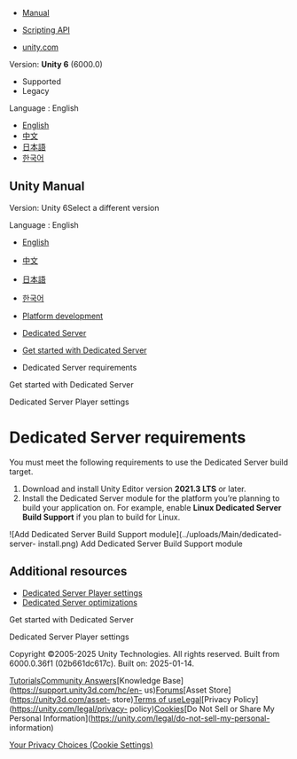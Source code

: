 [](https://docs.unity3d.com)

  * [Manual](../Manual/index.html)
  * [Scripting API](../ScriptReference/index.html)

  * [unity.com](https://unity.com/)

Version: **Unity 6** (6000.0)

  * Supported
  * Legacy

Language : English

  * [English](/Manual/dedicated-server-requirements.html)
  * [中文](/cn/current/Manual/dedicated-server-requirements.html)
  * [日本語](/ja/current/Manual/dedicated-server-requirements.html)
  * [한국어](/kr/current/Manual/dedicated-server-requirements.html)

[](https://docs.unity3d.com)

## Unity Manual

Version: Unity 6Select a different version

Language : English

  * [English](/Manual/dedicated-server-requirements.html)
  * [中文](/cn/current/Manual/dedicated-server-requirements.html)
  * [日本語](/ja/current/Manual/dedicated-server-requirements.html)
  * [한국어](/kr/current/Manual/dedicated-server-requirements.html)

  * [Platform development ](PlatformSpecific.html)
  * [Dedicated Server](dedicated-server.html)
  * [Get started with Dedicated Server](dedicated-server-get-started.html)
  * Dedicated Server requirements

[](dedicated-server-get-started.html)

Get started with Dedicated Server

[](dedicated-server-player-settings.html)

Dedicated Server Player settings

# Dedicated Server requirements

You must meet the following requirements to use the Dedicated Server build
target.

  1. Download and install Unity Editor version **2021.3 LTS** or later.
  2. Install the Dedicated Server module for the platform you’re planning to build your application on. For example, enable **Linux Dedicated Server Build Support** if you plan to build for Linux.

![Add Dedicated Server Build Support module](../uploads/Main/dedicated-server-
install.png) Add Dedicated Server Build Support module

## Additional resources

  * [Dedicated Server Player settings](dedicated-server-player-settings.html)
  * [Dedicated Server optimizations](dedicated-server-optimizations.html)

[](dedicated-server-get-started.html)

Get started with Dedicated Server

[](dedicated-server-player-settings.html)

Dedicated Server Player settings

Copyright ©2005-2025 Unity Technologies. All rights reserved. Built from
6000.0.36f1 (02b661dc617c). Built on: 2025-01-14.

[Tutorials](https://learn.unity.com/)[Community
Answers](https://answers.unity3d.com)[Knowledge
Base](https://support.unity3d.com/hc/en-
us)[Forums](https://forum.unity3d.com)[Asset Store](https://unity3d.com/asset-
store)[Terms of
use](https://docs.unity3d.com/Manual/TermsOfUse.html)[Legal](https://unity.com/legal)[Privacy
Policy](https://unity.com/legal/privacy-
policy)[Cookies](https://unity.com/legal/cookie-policy)[Do Not Sell or Share
My Personal Information](https://unity.com/legal/do-not-sell-my-personal-
information)

[Your Privacy Choices (Cookie Settings)](javascript:void\(0\);)


